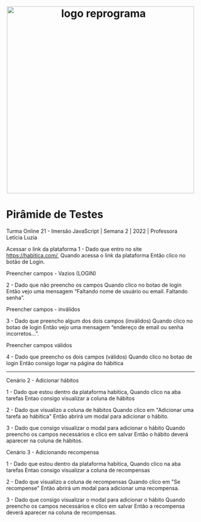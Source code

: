 <h1 align="center">
  <img src="assets/reprograma-fundos-claros.png" alt="logo reprograma" width="500">
</h1>

# Pirâmide de Testes

Turma Online 21 - Imersão JavaScript | Semana 2 | 2022 | Professora Letícia Luzia

Acessar o link da plataforma
1 - Dado que entro no site https://habitica.com/,
Quando acessa o link da plataforma
Então clico no botão de Login.

Preencher campos - Vazios (LOGIN)

2 - Dado que não preencho os campos
Quando clico no botao de login
Então vejo uma mensagem “Faltando nome de usuário ou email. Faltando senha”.

Preencher campos - inválidos

3 - Dado que preencho algum dos dois campos (inválidos)
Quando clico no botao de login
Então vejo uma mensagem “endereço de email ou senha incorretos...”.

Preencher campos válidos

4 - Dado que preencho os dois campos (válidos)
Quando clico no botao de login
Então consigo logar na página do hábitica

---

Cenário 2 - Adicionar hábitos

1 - Dado que estou dentro da plataforma habitica,
Quando clico na aba tarefas
Entao consigo visualizar a coluna de hábitos

2 - Dado que visualizo a coluna de hábitos
Quando clico em "Adicionar uma tarefa ao hábitica"
Então abrirá um modal para adicionar o hábito.

3 - Dado que consigo visualizar o modal para adicionar o hábito
Quando preencho os campos necessários e clico em salvar
Então o hábito deverá aparecer na coluna de hábitos.

Cenário 3 - Adicionando recompensa

1 - Dado que estou dentro da plataforma habitica,
Quando clico na aba tarefas
Entao consigo visualizar a coluna de recompensas

2 - Dado que visualizo a coluna de recompensas
Quando clico em "Se recompense"
Então abrirá um modal para adicionar uma recompensa.

3 - Dado que consigo visualizar o modal para adicionar o hábito
Quando preencho os campos necessários e clico em salvar
Então a recompensa deverá aparecer na coluna de recompensas.
